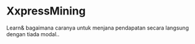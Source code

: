 # XxpressMining
Learn&amp; bagaimana caranya untuk menjana pendapatan secara langsung dengan tiada modal..

